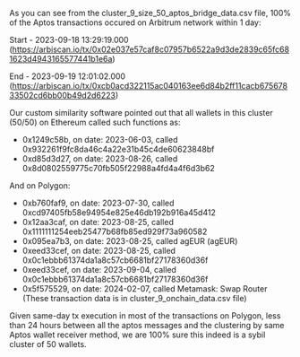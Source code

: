 
As you can see from the cluster_9_size_50_aptos_bridge_data.csv file, 100% of the Aptos transactions occured on Arbitrum network within 1 day:

Start - 2023-09-18 13:29:19.000 (https://arbiscan.io/tx/0x02e037e57caf8c07957b6522a9d3de2839c65fc681623d4943165577441b1e6a)

End - 2023-09-19 12:01:02.000 (https://arbiscan.io/tx/0xcb0acd322115ac040163ee6d84b2ff11cacb67567833502cd6bb00b49d2d6223)

Our custom similarity software pointed out that all wallets in this cluster (50/50) on Ethereum called such functions as:

- 0x1249c58b, on date: 2023-06-03, called 0x932261f9fc8da46c4a22e31b45c4de60623848bf
- 0xd85d3d27, on date: 2023-08-26, called 0x8d0802559775c70fb505f22988a4fd4a4f6d3b62

And on Polygon:

- 0xb760faf9, on date: 2023-07-30, called 0xcd97405fb58e94954e825e46db192b916a45d412
- 0x12aa3caf, on date: 2023-08-25, called 0x1111111254eeb25477b68fb85ed929f73a960582
- 0x095ea7b3, on date: 2023-08-25, called agEUR (agEUR)
- 0xeed33cef, on date: 2023-08-25, called 0x0c1ebbb61374da1a8c57cb6681bf27178360d36f
- 0xeed33cef, on date: 2023-09-04, called 0x0c1ebbb61374da1a8c57cb6681bf27178360d36f
- 0x5f575529, on date: 2024-02-07, called Metamask: Swap Router
(These transaction data is in cluster_9_onchain_data.csv file)


Given same-day tx execution in most of the transactions on Polygon, less than 24 hours between all the aptos messages and the clustering by same Aptos wallet receiver method, we are 100% sure this indeed is a sybil cluster of 50 wallets.
